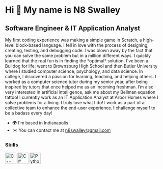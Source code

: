 Hi 👋 My name is N8 Swalley
===========================

Software Engineer & IT Application Analyst
------------------------------------------

My first coding experience was making a simple game in Scratch, a high-level block-based language. I fell in love with the process of designing, creating, testing, and debugging code. I was blown away by the fact that you can solve the same problem but in a million different ways. I quickly learned that the real fun is in finding the \*optimal\* solution. I've been a Bulldog for life; went to Brownsburg High School and then Butler University where I studied computer science, psychology, and data science. In college, I discovered a passion for learning, teaching, and helping others. I worked as a computer science tutor during my senior year, after being inspired by tutors that once helped me as an incoming freshman. I’m also very interested in artificial intelligence, ask me about my Bellman equation tattoo! I currently work as an IT Application Analyst at Arbor Homes where I solve problems for a living. I truly love what I do! I work as a part of a collective team to enhance the end-user experience. I challenge myself to be a badass every day!

* 🌍  I'm based in Indianapolis
* ✉️  You can contact me at [n8swalley@gmail.com](mailto:n8swalley@gmail.com)

### Skills

<p align="left">
<a href="https://docs.microsoft.com/en-us/cpp/?view=msvc-170" target="_blank" rel="noreferrer"><img src="https://raw.githubusercontent.com/danielcranney/readme-generator/main/public/icons/skills/cplusplus-colored.svg" width="36" height="36" alt="C++" /></a>
<a href="https://docs.microsoft.com/en-us/dotnet/csharp/" target="_blank" rel="noreferrer"><img src="https://raw.githubusercontent.com/danielcranney/readme-generator/main/public/icons/skills/csharp-colored.svg" width="36" height="36" alt="C#" /></a>
<a href="https://www.python.org/" target="_blank" rel="noreferrer"><img src="https://raw.githubusercontent.com/danielcranney/readme-generator/main/public/icons/skills/python-colored.svg" width="36" height="36" alt="Python" /></a>
</p>
